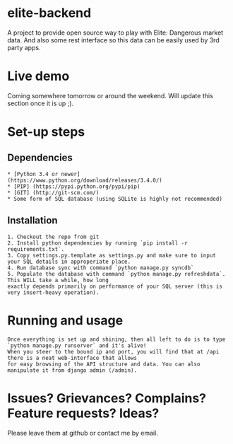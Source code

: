 # elite-backend
A project to provide open source way to play with Elite: Dangerous market data.
And also some rest interface so this data can be easily used by 3rd party apps.

# Live demo
Coming somewhere tomorrow or around the weekend. Will update this section once it is up ;).

# Set-up steps

## Dependencies

    * [Python 3.4 or newer] (https://www.python.org/download/releases/3.4.0/)
    * [PIP] (https://pypi.python.org/pypi/pip)
    * [GIT] (http://git-scm.com/)
    * Some form of SQL database (using SQLite is highly not recommended)
    
## Installation

    1. Checkout the repo from git
    2. Install python dependencies by running `pip install -r requirements.txt`. 
    3. Copy settings.py.template as settings.py and make sure to input your SQL details in approperiate place.
    4. Run database sync with command `python manage.py syncdb`
    5. Populate the database with command `python manage.py refreshdata`. This WILL take a while, how long
    exactly depends primarily on performance of your SQL server (this is very insert-heavy operation).
    
# Running and usage

    Once everything is set up and shining, then all left to do is to type `python manage.py runserver` and it's alive!
    When you steer to the bound ip and port, you will find that at /api there is a neat web-interface that allows
    for easy browsing of the API structure and data. You can also manipulate it from django admin (/admin).
    
# Issues? Grievances? Complains? Feature requests? Ideas? 
Please leave them at github or contact me by email.